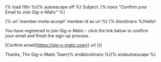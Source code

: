 {% load i18n %}{% autoescape off %}
Subject: {% trans "Confirm your Email to Join Gig-o-Matic" %}

{% url 'member-invite-accept' member.id as url %}
{% blocktrans %}Hello!

You have registered to join Gig-o-Matic - click the link below to confirm your email and finish the sign-up process.

[Confirm email](https://gig-o-matic.com{{ url }})

Thanks,
The Gig-o-Matic Team{% endblocktrans %}{% endautoescape %}
